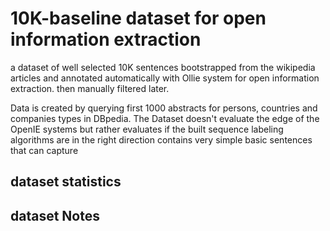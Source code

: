 # 10K-baseline  dataset for open information extraction
a dataset of well selected 10K sentences bootstrapped from the wikipedia articles and
annotated automatically with Ollie system for open information extraction.
then manually filtered later.

Data is created by querying first 1000 abstracts for persons, countries and companies types in DBpedia.
The Dataset doesn't evaluate the edge of the OpenIE systems but rather evaluates if the built sequence labeling algorithms are
in the right direction contains very simple basic sentences that can capture

## dataset statistics

## dataset Notes



